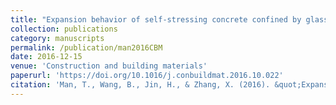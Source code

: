 ```yaml
---
title: "Expansion behavior of self-stressing concrete confined by glass–fiber composite meshes"
collection: publications
category: manuscripts
permalink: /publication/man2016CBM
date: 2016-12-15
venue: 'Construction and building materials'
paperurl: 'https://doi.org/10.1016/j.conbuildmat.2016.10.022'
citation: 'Man, T., Wang, B., Jin, H., & Zhang, X. (2016). &quot;Expansion behavior of self-stressing concrete confined by glass–fiber composite meshes.&quot; <i>Construction and Building Materials</i>. 128, 38-46.'
---
```

